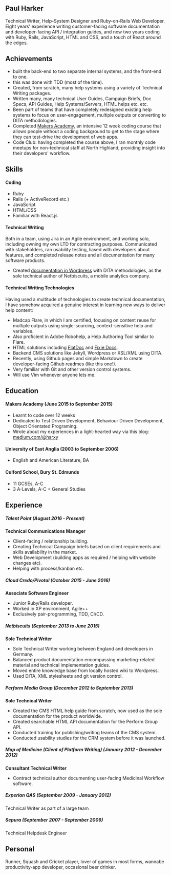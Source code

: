 ## Paul Harker

Technical Writer, Help-System Designer and Ruby-on-Rails Web Developer. Eight years' experience writing customer-facing software documentation and developer-facing API / integration guides, and now two years coding with Ruby, Rails, JavaScript, HTML and CSS, and a touch of React around the edges.

## Achievements

- built the back-end to two separate internal systems, and the front-end to one.
- this was done with TDD (most of the time).
- Created, from scratch, many help systems using a variety of Technical Writing packages.
- Written many, many technical User Guides, Campaign Briefs, Doc Specs, API Guides, Help Systems/Servers, HTML helps etc. etc.
- Been part of teams that have completely redesigned existing help systems to focus on user-engagement, multiple outputs or converting to DITA methodologies.
- Completed [Makers Academy](http://www.makersacademy.com), an intensive 12 week coding course that allows people without a coding background to get to the stage where they can test-drive the development of web apps. 
- Code Club: having completed the course above, I ran monthly code meetups for non-technical staff at North Highland, providing insight into their developers' workflow.

## Skills

#### Coding

- Ruby
- Rails (+ ActiveRecord etc.)
- JavaScript
- HTML/CSS
- Familiar with React.js

#### Technical Writing

Both in a team, using Jira in an Agile environment, and working solo, including owning my own LTD for contracting purposes. Communicated with stakeholders, ran usability testing, liased with developers about features, and completed release notes and all documentation for many software products.

- Created [documentation in Wordpress](http://www.netbiscuits.com/knowledge-base/) with DITA methodologies, as the sole technical author of Netbiscuits, a mobile analytics company.

#### Technical Writing Technologies

Having used a multitude of technologies to create technical documentation, I have somehow acquired a genuine interest in learning new ways to deliver help content:

- Madcap Flare, in which I am certified, focusing on content reuse for multiple outputs using single-sourcing, context-sensitive help and variables.
- Also proficient in Adobe Robohelp, a Help Authoring Tool similar to Flare.
- HTML solutions including [FlatDoc](http://ricostacruz.com/flatdoc/) and [Fixie Docs](http://philips.github.io/fixiedocs/).
- Backend CMS solutions like Jekyll, Wordpress or XSL/XML using DITA.
- Recently, using Github pages and simple Markdown to create developer-facing Github readmes (like this one!).
- Very familiar with Git and other version control systems.
- Will use Vim whenever anyone lets me.

#### 

## Education

#### Makers Academy (June 2015 to September 2015)

- Learnt to code over 12 weeks
- Dedicated to Test Driven Development, Behaviour Driven Development, Object Orientated Programing.
- Wrote about my experiences in a light-hearted way via this blog: [medium.com/@harxy](https://medium.com/@Harxy/socrates-explains-hashes-salts-and-why-you-should-have-a-good-password-53a5a9fee80a)

#### University of East Anglia (2003 to September 2006)

- English and American Literature, BA

#### Culford School, Bury St. Edmunds
  - 11 GCSEs, A-C
  - 3 A-Levels, A-C + General Studies

## Experience

##### Talent Point (August 2016 - Present)
  **Technical Communications Manager**
  - Client-facing / relationship building.
  - Creating Technical Campaign briefs based on client requirements and skills availability in the market.
  - Web Development (building apps as required / helping with website changes etc).
  - Helping with process/kanban etc.

##### Cloud Credo/Pivotal (October 2015 - June 2016)
  **Associate Software Engineer**
  - Junior Ruby/Rails developer.
  - Worked in XP environment, Agile++
  - Exclusively pair-programming, TDD, CI/CD.

##### Netbiscuits (September 2013 to June 2015)    
  **Sole Technical Writer**
  - Sole Technical Writer working between England and developers in Germany.
  - Balanced product documentation encompassing marketing-related material and technical implementation guides.
  - Moved entire knowledge base from locally hosted wiki to Wordpress.
  - Used DITA, XML stylesheets and git version control.

##### Perform Media Group (December 2012 to September 2013)   
  **Sole Technical Writer**
  - Created the CMS HTML help guide from scratch, now used as the sole documentation for the product worldwide.
  - Created searchable HTML API documentation for the Perform Group API.
  - Conducted training for publishing/writing teams of the CMS system.
  - Conducted usability studies for the CRM system before it was launched.

##### Map of Medicine (Client of Platform Writing) (January 2012 - December 2012)
  **Consultant Technical Writer**
  - Contract technical author documenting user-facing Medicinal Workflow software.

##### Experian QAS (September 2009 - January 2012)
  Technical Writer as part of a large team

##### Sepura (September 2007 - September 2009)
  Technical Helpdesk Engineer
  
## Personal
  Runner, Squash and Cricket player, lover of games in most forms, wannabe productivity-app developer, occasional beer drinker.
